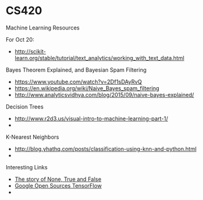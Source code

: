 # CS420
Machine Learning Resources



For Oct 20:

* http://scikit-learn.org/stable/tutorial/text_analytics/working_with_text_data.html


Bayes Theorem Explained, and Bayesian Spam Filtering

* https://www.youtube.com/watch?v=2Df1sDAyRvQ
* https://en.wikipedia.org/wiki/Naive_Bayes_spam_filtering
* http://www.analyticsvidhya.com/blog/2015/09/naive-bayes-explained/


Decision Trees

* http://www.r2d3.us/visual-intro-to-machine-learning-part-1/
* 


K-Nearest Neighbors
* http://blog.yhathq.com/posts/classification-using-knn-and-python.html
* 



Interesting Links

* [The story of None, True and False](http://flip.it/A5Zx7)
* [Google Open Sources TensorFlow](http://flip.it/Vyt7U)
* 
